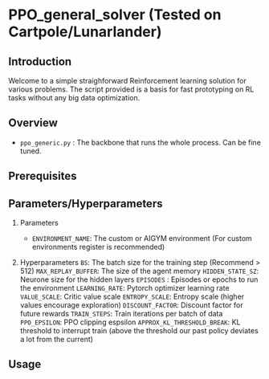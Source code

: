 # PPO_general_solver (Tested on Cartpole/Lunarlander)


## Introduction
Welcome to a simple straighforward Reinforcement learning solution for various problems. The script provided is a basis for fast prototyping on RL tasks without any big data optimization.

## Overview

- `ppo_generic.py` : The backbone that runs the whole process. Can be fine tuned.

## Prerequisites

## Parameters/Hyperparameters

1. Parameters

	- `ENVIRONMENT_NAME`: The custom or AIGYM environment (For custom environments register is recommended)

2. Hyperparameters
	`BS`: The batch size for the training step (Recommend > 512)
	`MAX_REPLAY_BUFFER`: The size of the agent memory 
	`HIDDEN_STATE_SZ`: Neurone size for the hidden layers 
	`EPISODES` : Episodes or epochs to run the environment
	`LEARNING_RATE`: Pytorch optimizer learning rate
	`VALUE_SCALE`: Critic value scale
	`ENTROPY_SCALE`: Entropy scale (higher values encourage exploration)
	`DISCOUNT_FACTOR`: Discount factor for future rewards 
	`TRAIN_STEPS`: Train iterations per batch of data
	`PPO_EPSILON`: PPO clipping espsilon
	`APPROX_KL_THRESHOLD_BREAK`: KL threshold to interrupt train (above the threshold our past policy deviates a lot from the current)

## Usage